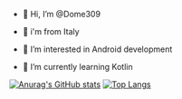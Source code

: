 - 👋 Hi, I’m @Dome309

- :round_pushpin: i'm from Italy

- :green_book: I’m interested in Android development 

- :iphone: I’m currently learning Kotlin


[![Anurag's GitHub stats](https://github-readme-stats.vercel.app/api?username=Dome309)](https://github.com/anuraghazra/github-readme-stats) [![Top Langs](https://github-readme-stats.vercel.app/api/top-langs/?username=Dome309&layout=compact)](https://github.com/anuraghazra/github-readme-stats)
